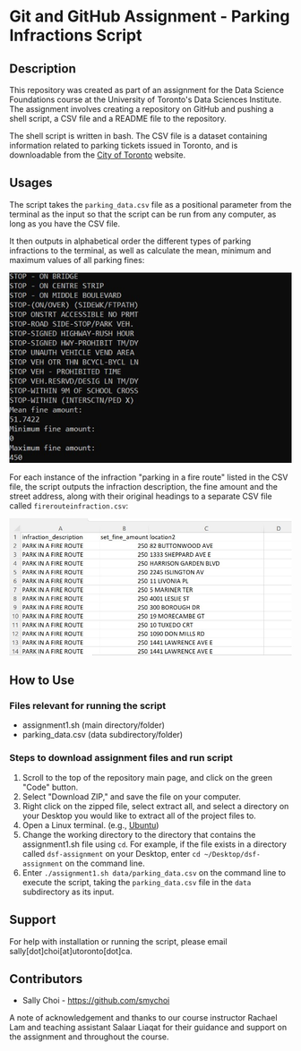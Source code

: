 # Git and GitHub Assignment - Parking Infractions Script

## Description

This repository was created as part of an assignment for the Data Science Foundations course at the University of Toronto's Data Sciences Institute. The assignment involves creating a repository on GitHub and pushing a shell script, a CSV file and a README file to the repository. 

The shell script is written in bash. The CSV file is a dataset containing information related to parking tickets issued in Toronto, and is downloadable from the [City of Toronto](https://open.toronto.ca/dataset/parking-tickets/) website.

## Usages

The script takes the `parking_data.csv` file as a positional parameter from the terminal as the input so that the script can be run from any computer, as long as you have the CSV file.


It then outputs in alphabetical order the different types of parking infractions to the terminal, as well as calculate the mean, minimum and maximum values of all parking fines:

![w:1000 left](images/assignment-output.jpg)

For each instance of the infraction "parking in a fire route" listed in the CSV file, the script outputs the infraction description, the fine amount and the street address, along with their original headings to a separate CSV file called `firerouteinfraction.csv`:

![w:1000 left](images/fire-route-infractions-csv.jpg)

## How to Use 

### Files relevant for running the script

- assignment1.sh (main directory/folder)
- parking_data.csv (data subdirectory/folder)

### Steps to download assignment files and run script

1. Scroll to the top of the repository main page, and click on the green "Code" button. 
2. Select "Download ZIP," and save the file on your computer.
3. Right click on the zipped file, select extract all, and select a directory on your Desktop you would like to extract all of the project files to.
4. Open a Linux terminal. (e.g., [Ubuntu](https://ubuntu.com/))
5. Change the working directory to the directory that contains the assignment1.sh file using `cd`. For example, if the file exists in a directory called `dsf-assignment` on your Desktop, enter `cd ~/Desktop/dsf-assignment` on the command line.
6. Enter `./assignment1.sh data/parking_data.csv` on the command line to execute the script, taking the `parking_data.csv` file in the `data` subdirectory as its input.

## Support

For help with installation or running the script, please email sally[dot]choi[at]utoronto[dot]ca.

## Contributors

- Sally Choi - https://github.com/smychoi

A note of acknowledgement and thanks to our course instructor Rachael Lam and teaching assistant Salaar Liaqat for their guidance and support on the assignment and throughout the course.